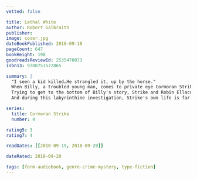 ```yaml
---
vetted: false

title: Lethal White
author: Robert Galbraith
publisher: 
image: cover.jpg
dateBookPublished: 2018-09-18
pageCount: 647
bookHeight: 198
goodreadsReviewId: 2535470073
isbn13: 9780751572865

summary: |
  "I seen a kid killed…He strangled it, up by the horse."
  When Billy, a troubled young man, comes to private eye Cormoran Strike's office to ask for his help investigating a crime he thinks he witnessed as a child, Strike is left deeply unsettled. While Billy is obviously mentally distressed, and cannot remember many concrete details, there is something sincere about him and his story. But before Strike can question him further, Billy bolts from his office in a panic.
  Trying to get to the bottom of Billy's story, Strike and Robin Ellacott-once his assistant, now a partner in the agency-set off on a twisting trail that leads them through the backstreets of London, into a secretive inner sanctum within Parliament, and to a beautiful but sinister manor house deep in the countryside.
  And during this labyrinthine investigation, Strike's own life is far from straightforward: his newfound fame as a private eye means he can no longer operate behind the scenes as he once did. Plus, his relationship with his former assistant is more fraught than it ever has been-Robin is now invaluable to Strike in the business, but their personal relationship is much, much trickier than that.

series:
  title: Cormoran Strike
  number: 4

rating5: 3
rating7: 4

readDates: [[2018-09-19, 2018-09-20]]

dateRated: 2018-09-20

tags: [form-audiobook, genre-crime-mystery, type-fiction]
---
```

